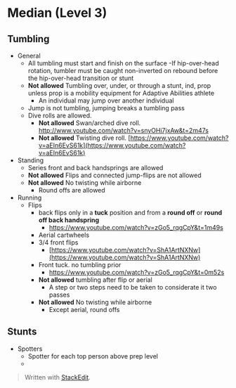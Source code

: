 # Median (Level 3)

## Tumbling

- General
	- All tumbling must start and finish on the surface
		-If hip-over-head rotation, tumbler must be caught non-inverted on rebound before the hip-over-head transition or stunt
	- **Not allowed** Tumbling over, under, or through a stunt, ind, prop unless prop is a mobility equipment for Adaptive Abilities athlete
		- An individual may jump over another individual
	- Jump is not tumbling, jumping breaks a tumbling pass
	- Dive rolls are allowed. 
		- **Not allowed** Swan/arched dive roll. http://www.youtube.com/watch?v=snyOHi7jxAw&t=2m47s
		- **Not allowed** Twisting dive roll. [https://www.youtube.com/watch?v=aEIn6EvS61k](https://www.youtube.com/watch?v=aEIn6EvS61k)
- Standing
	- Series front and back handsprings are allowed
	- **Not allowed** Flips and connected jump-flips are not allowed
	- **Not allowed** No twisting while airborne
		- Round offs are allowed
- Running
	- Flips
		- back flips only in a **tuck** position and from a **round off** or **round off back handspring**
			- https://www.youtube.com/watch?v=zGo5_rqgCpY&t=1m49s
		- Aerial cartwheels
		- 3/4 front flips
			- [https://www.youtube.com/watch?v=ShA1ArtNXNw](https://www.youtube.com/watch?v=ShA1ArtNXNw)
		- Front tuck. no tumbling prior
			- https://www.youtube.com/watch?v=zGo5_rqgCpY&t=0m52s
		- **Not allowed** tumbling after flip or aerial
			- A step or two steps need to be taken to considerate it two passes
		- **Not allowed** No twisting while airborne 
			- Except aerial, round offs

## Stunts

- Spotters
	- Spotter for each top person above prep level
	- 



> Written with [StackEdit](https://stackedit.io/).
<!--stackedit_data:
eyJoaXN0b3J5IjpbMTEwODc5MTAxMSwtNjUxODg2MDg5LDIwMz
MxOTgzMDIsLTIwMTc2MDczMTEsOTg5OTk3NzE3LC0xMjUwNDg5
MTMwLC0xNTI0Njg5Nzc5LDQ1OTY3NjIyM119
-->